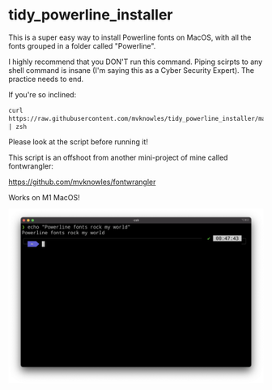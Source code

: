 # tidy_powerline_installer

This is a super easy way to install Powerline fonts on MacOS, with all the fonts grouped in a folder called "Powerline".

I highly recommend that you DON'T run this command. Piping scirpts to any shell command is insane (I'm saying this as a Cyber Security Expert). The practice needs to end.

If you're so inclined:

```
curl https://raw.githubusercontent.com/mvknowles/tidy_powerline_installer/master/install.sh | zsh
```

Please look at the script before running it!

This script is an offshoot from another mini-project of mine called fontwrangler:

https://github.com/mvknowles/fontwrangler

Works on M1 MacOS!

![powerline](powerline.png "powerline")
